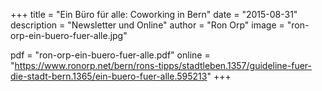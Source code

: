 +++
title = "Ein Büro für alle: Coworking in Bern"
date = "2015-08-31"
description = "Newsletter und Online"
author = "Ron Orp"
image = "ron-orp-ein-buero-fuer-alle.jpg"

pdf = "ron-orp-ein-buero-fuer-alle.pdf"
online = "https://www.ronorp.net/bern/rons-tipps/stadtleben.1357/guideline-fuer-die-stadt-bern.1365/ein-buero-fuer-alle.595213"
+++
